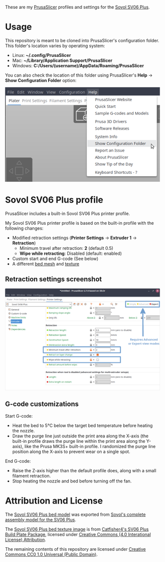 These are my [PrusaSlicer][prusaslicer] profiles and settings for the
[Sovol SV06 Plus][sovol-sv06-plus].

# Usage

This repository is meant to be cloned into PrusaSlicer's configuration folder.
This folder's location varies by operating system:

* Linux: **~/.config/PrusaSlicer**
* Mac: **~/Library/Application Support/PrusaSlicer**
* Windows: **C:/Users/(username)/AppData/Roaming/PrusaSlicer**

You can also check the location of this folder using PrusaSlicer's **Help** -> **Show
Configuration Folder** option:

![PrusaSlicer menu screenshot of Show Configuration Folder option](.smkent/screenshot-help-conf-folder.png)

# Sovol SV06 Plus profile

PrusaSlicer includes a built-in Sovol SV06 Plus printer profile.

My Sovol SV06 Plus printer profile is based on the built-in profile with the
following changes:

* Modified retraction settings (**Printer Settings** -> **Extruder 1** ->
  **Retraction**)
  * Minimum travel after retraction: **2** (default 0.5)
  * **Wipe while retracting**: Disabled (default: enabled)
* Custom start and end G-code (See below)
* A different [bed mesh](printer/beds/sovol-sv06-plus-model.stl)
  and [texture](printer/beds/sovol-sv06-plus-texture-white-logo.png)

## Retraction settings screenshot

![PrusaSlicer retraction settings changes screenshot](.smkent/screenshot-printer-extruder-retraction-settings.png)

## G-code customizations

Start G-code:

* Heat the bed to 5°C below the target bed temperature before heating the
  nozzle.
* Draw the purge line just outside the print area along the X-axis (the built-in
  profile draws the purge line within the print area along the Y-axis), like the
  Prusa MK3S+ built-in profile. I randomized the purge line position
  along the X-axis to prevent wear on a single spot.

End G-code:

* Raise the Z-axis higher than the default profile does, along with a small
  filament retraction.
* Stop heating the nozzle and bed before turning off the fan.

# Attribution and License

The [Sovol SV06 Plus bed model](printer/beds/sovol-sv06-plus-model.stl) was exported from
[Sovol's complete assembly model for the SV06 Plus][sovol-sv06-plus-complete-assembly-model].

The [Sovol SV06 Plus bed texture image](printer/beds/sovol-sv06-plus-texture-white-logo.png)
is from
[Catfisher4's SV06 Plus Build Plate Package][catfisher4-sv06-plus-build-plate-package],
licensed under
[Creative Commons (4.0 Interational License) Attribution][cc-by-4.0].

The remaining contents of this repository are licensed under
[Creative Commons CC0 1.0 Universal (Public Domain)][license].


[cc-by-4.0]: http://creativecommons.org/licenses/by/4.0/
[license]: http://creativecommons.org/publicdomain/zero/1.0/
[prusaslicer]: https://www.prusa3d.com/page/prusaslicer_424/
[sovol-sv06-plus]: https://www.sovol3d.com/products/sovol-sv06-plus-fully-open-source-3d-printer-with-linear-rail-structure
[sovol-sv06-plus-complete-assembly-model]: https://github.com/Sovol3d/SV06-PLUS/blob/master/SV06%20PLUS%203D/STEP/SV06%20Plus%20Complete%20Assembly%20300x300x340.rar
[catfisher4-sv06-plus-build-plate-package]: https://www.printables.com/model/534551-sovol-sv06-plus-build-plate-package-texture-and-mo

